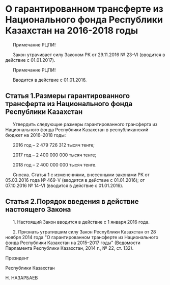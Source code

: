 # О гарантированном трансферте из Национального фонда Республики Казахстан на 2016-2018 годы

      Примечание РЦПИ!

      Закон утрачивает силу Законом РК от 29.11.2016 № 23-VI (вводится в действие с 01.01.2017).

      Примечание РЦПИ!

      Вводится в действие с 01.01.2016.

## Статья 1.Размеры гарантированного трансферта из Национального фонда Республики Казахстан

      Утвердить следующие размеры гарантированного трансферта из Национального фонда Республики Казахстан в республиканский бюджет на 2016–2018 годы:

      2016 год – 2 479 726 312 тысяч тенге;

      2017 год – 2 400 000 000 тысяч тенге;

      2018 год – 2 400 000 000 тысяч тенге.

      Сноска. Статья 1 с изменениями, внесенными законами РК от 05.03.2016 года № 469-V (вводится в действие с 01.01.2016); от 07.10.2016 № 14-VI (вводится в действие с 01.01.2016).

## Статья 2.Порядок введения в действие настоящего Закона

      1. Настоящий Закон вводится в действие с 1 января 2016 года.

      2. Признать утратившим силу Закон Республики Казахстан от 28 ноября 2014 года "О гарантированном трансферте из Национального фонда Республики Казахстан на 2015–2017 годы" (Ведомости Парламента Республики Казахстан, 2014 г., № 22, ст. 132).

Пре­зи­дент

Рес­пуб­ли­ки Ка­зах­стан

Н. НА­ЗАР­БА­ЕВ

